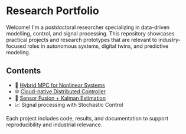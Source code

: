 # Research Portfolio
Welcome! I'm a postdoctoral researcher specializing in data-driven modelling, control, and signal processing. This repository showcases practical projects and research prototypes that are relevant to industry-focused roles in autonomous systems, digital twins, and predictive modeling.

## Contents
- 🔧 [Hybrid MPC for Nonlinear Systems](projects/project3_hybrid_mpc/)
- 🌐 [Cloud-native Distributed Controller](projects/project2_cloud_control/)
- 🎯 [Sensor Fusion + Kalman Estimation](projects/project1_digital_twin/)
- 📈 Signal processing with Stochastic Control

Each project includes code, results, and documentation to support reproducibility and industrial relevance.
